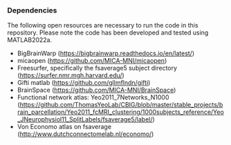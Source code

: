 ### Dependencies

The following open resources are necessary to run the code in this repository. Please note the code has been developed and tested using MATLAB2022a.

- BigBrainWarp (https://bigbrainwarp.readthedocs.io/en/latest/)
- micaopen (https://github.com/MICA-MNI/micaopen)
- Freesurfer, specifically the fsaverage5 subject directory (https://surfer.nmr.mgh.harvard.edu/)
- Gifti matlab (https://github.com/gllmflndn/gifti)
- BrainSpace (https://github.com/MICA-MNI/BrainSpace)
- Functional network atlas: Yeo2011_7Networks_N1000 (https://github.com/ThomasYeoLab/CBIG/blob/master/stable_projects/brain_parcellation/Yeo2011_fcMRI_clustering/1000subjects_reference/Yeo_JNeurophysiol11_SplitLabels/fsaverage5/label/)
- Von Economo atlas on fsaverage (http://www.dutchconnectomelab.nl/economo/)

